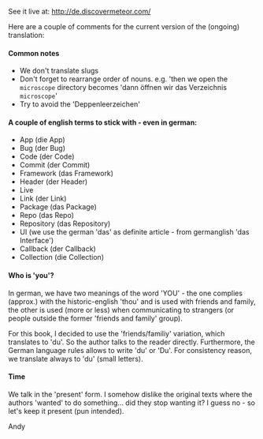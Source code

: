 See it live at: http://de.discovermeteor.com/

Here are a couple of comments for the current version of the (ongoing) translation:

#### Common notes
- We don't translate slugs
- Don't forget to rearrange order of nouns. e.g. 'then we open the `microscope` directory becomes 'dann öffnen wir das Verzeichnis `microscope`'
- Try to avoid the 'Deppenleerzeichen'

#### A couple of english terms to stick with - even in german:

- App (die App)
- Bug (der Bug)
- Code (der Code)
- Commit (der Commit)
- Framework (das Framework)
- Header (der Header)
- Live
- Link (der Link)
- Package (das Package)
- Repo (das Repo)
- Repository (das Repository)
- UI (we use the german 'das' as definite article - from germanglish 'das Interface')
- Callback (der Callback)
- Collection (die Collection)

#### Who is 'you'?

In german, we have two meanings of the word 'YOU' - the one complies (approx.) with the historic-english 'thou' and is used with friends and family, the other is used (more or less) when communicating to strangers (or people outside the former 'friends and family' group).

For this book, I decided to use the 'friends/familiy' variation, which translates to 'du'. So the author talks to the reader directly.
Furthermore, the German language rules allows to write 'du' or 'Du'. For consistency reason, we translate always to 'du' (small letters).

#### Time
We talk in the 'present' form. I somehow dislike the original texts where the authors 'wanted' to do something... did they stop wanting it? I guess no - so let's keep it present (pun intended).


Andy
